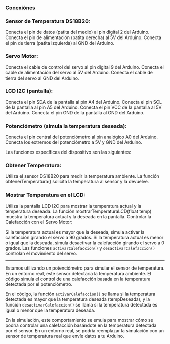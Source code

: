 ### Conexiónes
### Sensor de Temperatura DS18B20:

Conecta el pin de datos (patita del medio) al pin digital 2 del Arduino.
Conecta el pin de alimentación (patita derecha) al 5V del Arduino.
Conecta el pin de tierra (patita izquierda) al GND del Arduino.
### Servo Motor:

Conecta el cable de control del servo al pin digital 9 del Arduino.
Conecta el cable de alimentación del servo al 5V del Arduino.
Conecta el cable de tierra del servo al GND del Arduino.
### LCD I2C (pantalla):

Conecta el pin SDA de la pantalla al pin A4 del Arduino.
Conecta el pin SCL de la pantalla al pin A5 del Arduino.
Conecta el pin VCC de la pantalla al 5V del Arduino.
Conecta el pin GND de la pantalla al GND del Arduino.
### Potenciómetro (simula la temperatura deseada):

Conecta el pin central del potenciómetro al pin analógico A0 del Arduino.
Conecta los extremos del potenciómetro a 5V y GND del Arduino.

Las funciones específicas del dispositivo son las siguientes:

### Obtener Temperatura:

Utiliza el sensor DS18B20 para medir la temperatura ambiente.
La función obtenerTemperatura() solicita la temperatura al sensor y la devuelve.
### Mostrar Temperatura en el LCD:

Utiliza la pantalla LCD I2C para mostrar la temperatura actual y la temperatura deseada.
La función mostrarTemperaturaLCD(float temp) muestra la temperatura actual y la deseada en la pantalla.
Controlar la Calefacción con el Servo Motor:

Si la temperatura actual es mayor que la deseada, simula activar la calefacción girando el servo a 90 grados.
Si la temperatura actual es menor o igual que la deseada, simula desactivar la calefacción girando el servo a 0 grados.
Las funciones `activarCalefaccion()` y `desactivarCalefaccion()` controlan el movimiento del servo.

------------


Estamos utilizando un potenciómetro para simular el sensor de temperatura. En un entorno real, este sensor detectaría la temperatura ambiente. El código simula el control de una calefacción basada en la temperatura detectada por el potenciómetro.

En el código, la función `activarCalefaccion()` se llama si la temperatura detectada es mayor que la temperatura deseada (tempDeseada), y la función `desactivarCalefaccion()` se llama si la temperatura detectada es igual o menor que la temperatura deseada.

En la simulación, este comportamiento se emula para mostrar cómo se podría controlar una calefacción basándote en la temperatura detectada por el sensor. En un entorno real, se podría reemplazar la simulación con un sensor de temperatura real que envíe datos a tu Arduino.
